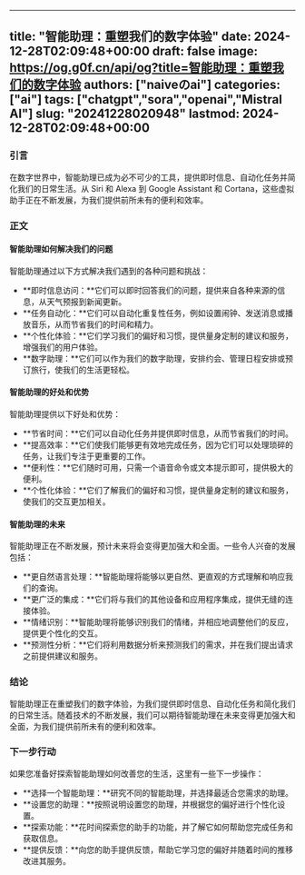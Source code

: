 
---
title: "智能助理：重塑我们的数字体验"
date: 2024-12-28T02:09:48+00:00
draft: false
image: https://og.g0f.cn/api/og?title=智能助理：重塑我们的数字体验
authors: ["naiveのai"]
categories: ["ai"]
tags: ["chatgpt","sora","openai","Mistral AI"]
slug: "20241228020948"
lastmod: 2024-12-28T02:09:48+00:00
---
### 引言

在数字世界中，智能助理已成为必不可少的工具，提供即时信息、自动化任务并简化我们的日常生活。从 Siri 和 Alexa 到 Google Assistant 和 Cortana，这些虚拟助手正在不断发展，为我们提供前所未有的便利和效率。

### 正文

#### 智能助理如何解决我们的问题

智能助理通过以下方式解决我们遇到的各种问题和挑战：

- **即时信息访问：**它们可以即时回答我们的问题，提供来自各种来源的信息，从天气预报到新闻更新。
- **任务自动化：**它们可以自动化重复性任务，例如设置闹钟、发送消息或播放音乐，从而节省我们的时间和精力。
- **个性化体验：**它们学习我们的偏好和习惯，提供量身定制的建议和服务，增强我们的用户体验。
- **数字助理：**它们可以作为我们的数字助理，安排约会、管理日程安排或预订旅行，使我们的生活更轻松。

#### 智能助理的好处和优势

智能助理提供以下好处和优势：

- **节省时间：**它们可以自动化任务并提供即时信息，从而节省我们的时间。
- **提高效率：**它们使我们能够更有效地完成任务，因为它们可以处理琐碎的任务，让我们专注于更重要的工作。
- **便利性：**它们随时可用，只需一个语音命令或文本提示即可，提供极大的便利。
- **个性化体验：**它们了解我们的偏好和习惯，提供量身定制的建议和服务，使我们的交互更加相关。

#### 智能助理的未来

智能助理正在不断发展，预计未来将会变得更加强大和全面。一些令人兴奋的发展包括：

- **更自然语言处理：**智能助理将能够以更自然、更直观的方式理解和响应我们的查询。
- **更广泛的集成：**它们将与我们的其他设备和应用程序集成，提供无缝的连接体验。
- **情绪识别：**智能助理将能够识别我们的情绪，并相应地调整他们的反应，提供更个性化的交互。
- **预测性分析：**它们将利用数据分析来预测我们的需求，并在我们提出请求之前提供建议和服务。

### 结论

智能助理正在重塑我们的数字体验，为我们提供即时信息、自动化任务和简化我们的日常生活。随着技术的不断发展，我们可以期待智能助理在未来变得更加强大和全面，为我们提供前所未有的便利和效率。

### 下一步行动

如果您准备好探索智能助理如何改善您的生活，这里有一些下一步操作：

- **选择一个智能助理：**研究不同的智能助理，并选择最适合您需求的助理。
- **设置您的助理：**按照说明设置您的助理，并根据您的偏好进行个性化设置。
- **探索功能：**花时间探索您的助手的功能，并了解它如何帮助您完成任务和获取信息。
- **提供反馈：**向您的助手提供反馈，帮助它学习您的偏好并随着时间的推移改进其服务。